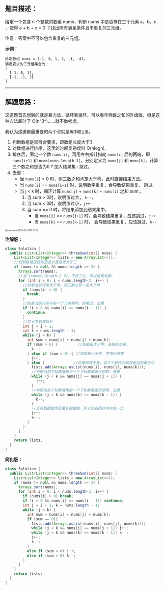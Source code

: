## 题目描述：

给定一个包含 n 个整数的数组 nums，判断 nums 中是否存在三个元素 a，b，c ，使得 a + b + c = 0 ？找出所有满足条件且不重复的三元组。

注意：答案中不可以包含重复的三元组。

**示例：**

```
给定数组 nums = [-1, 0, 1, 2, -1, -4]，
满足要求的三元组集合为：
[
  [-1, 0, 1],
  [-1, -1, 2]
]
```

----

## 解题思路：

这道题首先想到的就是暴力法，循环套循环，可以看作两数之和的升级版，但是这种方法超时了 O(n^3^)……就不做考虑。

我认为这道题最重要的两个点就是`排序`和`去重`。

1. 判断数组是否符合要求，即数组长度大于3.
2. 对数组进行排序，这里的时间复杂度时 O(nlogn)。
3. 排序后，固定一个数 `nums[i]`，再用左右指针指向 `nums[i]` 后的两端，即 `nums[i+1]` 和 `nums[nums.length-1]`，分别定义为 `nums[j]` 和 `nums[k]`，计算三个数之和是否为0 ? 加入结果集 : 跳过。
4. 去重：
	- 当 `nums[i]` > 0 时，则三数之和肯定大于零，此时直接结束方法。
	- 当  `nums[i]` == `nums[i+1]` 时，说明数字重复，会导致结果重复， 跳过。
	- 当 j < k 时，循环计算 `nums[j]` + `nums[k]` + `nums[i]` 之和 sum 。
		1. 当 sum > 0时，说明值过大， `k--`，
		2. 当 sum < 0时，说明值过小，`j++`
		3. 当 sum == 0 时，将结果添加到结果集中，
			- 当  `nums[j]` == `nums[j+1]` 时，会导致结果重复，应该跳过，`j++`
			- 当  `nums[k]` == `nums[k-1]` 时， 会导致结果重复，应该跳过，`k--`

<img src="https://tva1.sinaimg.cn/large/00831rSTly1gcbw7uo268j30pe05474p.jpg" alt="newname2020-02-2810.12.26" style="zoom:50%;" />

**注解版：**

```java
class Solution {
  public List<List<Integer>> threeSum(int[] nums) {
    List<List<Integer>> lists = new ArrayList<>();
    //判断数组是否为空且长度是否大于三
    if (nums != null && nums.length >= 3) {
      Arrays.sort(nums);
      //当 i>nums.length-2 时，不足三位，可以结束判断。
      for (int i = 0; i < nums.length-2; i++) {
        //如果当前元素大于零，则三数之和一定大于零
        if (nums[i] > 0) {
          break;
        }
        //如果当前元素与前一个元素相同，则略过。去重
        if (i > 0 && nums[i] == nums[i - 1]) {
          continue;
        }
        //定义左右双指针
        int j = i + 1;
        int k = nums.length - 1;
        while (j < k) {
          int sum = nums[i] + nums[j] + nums[k];
          if (sum > 0) {         //如果和大于零，右指针左移。
            k--;
          } else if (sum < 0) { //如果和小于零，左指针右移
            j++;
          } else {             //如果和等于零，将三个数作为数组添加到集合中
            lists.add(Arrays.asList(nums[i], nums[j], nums[k]));
            //判断当前下标数值和下一个下标数值是否相等，去重
            while (j < k && nums[j] == nums[j + 1]) {
              j++;
            }
            //判断当前下标数值和前一个下标数值是否相等，去重
            while (j < k && nums[k] == nums[k - 1]) {
              k--;
            }
            //当前数据依然是重复的数据，所以左右指针向内收一位
            j++;
            k--;
          }
        }
      }
    }
    return lists;
  }
}
```

**简化版：**

```java
class Solution {
  public List<List<Integer>> threeSum(int[] nums) {
    List<List<Integer>> lists = new ArrayList<>();
    if (nums != null && nums.length >= 3) {
      Arrays.sort(nums);
      for (int i = 0; i < nums.length-2; i++) {
        if (nums[i] > 0) break;
        if (i > 0 && nums[i] == nums[i - 1]) continue;
        int j = i + 1, k = nums.length - 1;
        while (j < k) {
          int sum = nums[i] + nums[j] + nums[k];
          if (sum == 0){             
            lists.add(Arrays.asList(nums[i], nums[j], nums[k]));
            while (j < k && nums[j] == nums[j + 1]) j++;
            while (j < k && nums[k] == nums[k - 1]) k--;
            j++;
            k--;
          }
          else if (sum < 0) j++;
          else if (sum > 0) k--;
        }
      }
    }
    return lists;
  }
}
```

